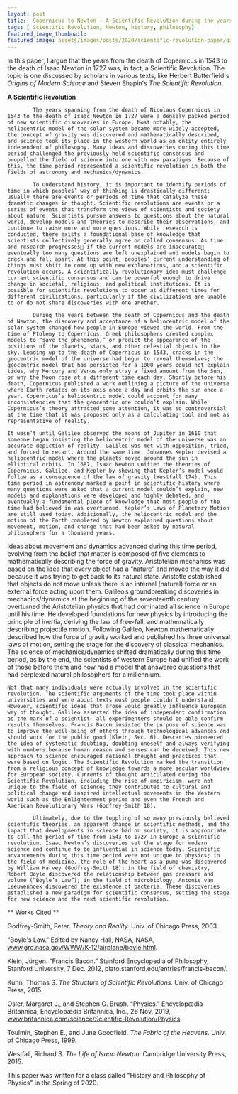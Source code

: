 ```yaml
---
layout: post
title:  Copernicus to Newton - A Scientific Revolution during the years 1543-1727
tags: [ Scientific Revolution, Newton, history, philosophy]
featured_image_thumbnail:
featured_image: assets/images/posts/2020/scientific-revolution-paper/galileo.png
---
```


In this paper, I argue that the years from the death of Copernicus in 1543 to the death of Isaac Newton in 1727 was, in fact, a Scientific Revolution. The topic is one discussed by scholars in various texts, like Herbert Butterfield's *Origins of Modern Science* and Steven Shapin's *The Scientific Revolution*.

**A Scientific Revolution**

        	The years spanning from the death of Nicolaus Copernicus in 1543 to the death of Isaac Newton in 1727 were a densely packed period of new scientific discoveries in Europe. Most notably, the heliocentric model of the solar system became more widely accepted, the concept of gravity was discovered and mathematically described, and science took its place in the western world as an entity entirely independent of philosophy. Many ideas and discoveries during this time period challenged the previously held scientific consensus and propelled the field of science into one with new paradigms. Because of this, the time period represented a scientific revolution in both the fields of astronomy and mechanics/dynamics.
	
        	To understand history, it is important to identify periods of time in which peoples’ way of thinking is drastically different; usually there are events or periods of time that catalyze these dramatic changes in thought. Scientific revolutions are events or a series of events that transform the views of scientists and society about nature. Scientists pursue answers to questions about the natural world, develop models and theories to describe their observations, and continue to raise more and more questions. While research is conducted, there exists a foundational base of knowledge that scientists collectively generally agree on called consensus. As time and research progresses if the current models are inaccurate eventually too many questions are left unexplained and models begin to crack and fall apart. At this point, peoples’ current understanding of things must shift to come up with new explanations, and a scientific revolution occurs. A scientifically revolutionary idea must challenge current scientific consensus and can be powerful enough to drive change in societal, religious, and political institutions. It is possible for scientific revolutions to occur at different times for different civilizations, particularly if the civilizations are unable to or do not share discoveries with one another.
	
        	During the years between the death of Copernicus and the death of Newton, the discovery and acceptance of a heliocentric model of the solar system changed how people in Europe viewed the world. From the time of Ptolemy to Copernicus, Greek philosophers created complex models to “save the phenomena,” or predict the appearance of the positions of the planets, stars, and other celestial objects in the sky. Leading up to the death of Copernicus in 1543, cracks in the geocentric model of the universe had begun to reveal themselves; the geocentric model that had persisted for a 1000 years could not explain tides, why Mercury and Venus only stray a fixed amount from the Sun, or why the Moon rose at a different time each day. Shortly before his death, Copernicus published a work outlining a picture of the universe where Earth rotates on its axis once a day and orbits the sun once a year. Copernicus’s heliocentric model could account for many inconsistencies that the geocentric one couldn’t explain. While Copernicus’s theory attracted some attention, it was so controversial at the time that it was proposed only as a calculating tool and not as representative of reality. 
	
	It wasn’t until Galileo observed the moons of Jupiter in 1610 that someone began insisting the heliocentric model of the universe was an accurate depiction of reality. Galileo was met with opposition, tried, and forced to recant. Around the same time, Johannes Kepler devised a heliocentric model where the planets moved around the sun in elliptical orbits. In 1687, Isaac Newton unified the theories of Copernicus, Galileo, and Kepler by showing that Kepler’s model would follow as a consequence of the law of gravity (Westfall 174). This time period in astronomy marked a point in scientific history where many questions were asked that a current model couldn’t explain, new models and explanations were developed and highly debated, and eventually a fundamental piece of knowledge that most people of the time had believed in was overturned. Kepler’s Laws of Planetary Motion are still used today. Additionally, the heliocentric model and the motion of the Earth completed by Newton explained questions about movement, motion, and change that had been asked by natural philosophers for a thousand years.
Ideas about movement and dynamics advanced during this time period, evolving from the belief that matter is composed of five elements to mathematically describing the force of gravity. Aristotelian mechanics was based on the idea that every object had a “nature” and moved the way it did because it was trying to get back to its natural state. Aristotle established that objects do not move unless there is an internal (natural) force or an external force acting upon them. Galileo’s groundbreaking discoveries in mechanics/dynamics at the beginning of the seventeenth century overturned the Aristotelian physics that had dominated all science in Europe until his time. He developed foundations for new physics by introducing the principle of inertia, deriving the law of free-fall, and mathematically describing projectile motion. Following Galileo, Newton mathematically described how the force of gravity worked and published his three universal laws of motion, setting the stage for the discovery of classical mechanics. The science of mechanics/dynamics shifted dramatically during this time period, as by the end, the scientists of western Europe had unified the work of those before them and now had a model that answered questions that had perplexed natural philosophers for a millennium.

	Not that many individuals were actually involved in the scientific revolution. The scientific arguments of the time took place within universities and were about texts most people couldn’t understand. However, scientific ideas that arose would greatly influence European way of thought. Galileo asserted the idea of independent confirmation as the mark of a scientist- all experimenters should be able confirm results themselves. Francis Bacon insisted the purpose of science was to improve the well-being of others through technological advances and should work for the public good (Klein, Sec. 6). Descartes pioneered the idea of systematic doubting, doubting oneself and always verifying with numbers because human reason and senses can be deceived. This new approach to science encouraged rational thought and practices that were based on logic. The Scientific Revolution marked the transition from a religious concept of knowledge towards a more secular worldview for European society. Currents of thought articulated during the Scientific Revolution, including the rise of empiricism, were not unique to the field of science; they contributed to cultural and political change and inspired intellectual movements in the Western world such as the Enlightenment period and even the French and American Revolutionary Wars (Godfrey-Smith 18).
	
        	Ultimately, due to the toppling of so many previously believed scientific theories, an apparent change in scientific methods, and the impact that developments in science had on society, it is appropriate to call the period of time from 1543 to 1727 in Europe a scientific revolution. Isaac Newton’s discoveries set the stage for modern science and continue to be influential in science today. Scientific advancements during this time period were not unique to physics; in the field of medicine, the role of the heart as a pump was discovered by William Harvey (Godfrey-Smith 18); in the field of chemistry, Robert Boyle discovered the relationship between gas pressure and volume (“Boyle’s Law”); in the field of microbiology, Antonie van Leeuwenhoek discovered the existence of bacteria. These discoveries established a new paradigm for scientific consensus, setting the stage for new science and the next scientific revolution.

** Works Cited **

Godfrey-Smith, Peter. *Theory and Reality.* Univ. of Chicago Press, 2003.

“Boyle's Law.” Edited by Nancy Hall, NASA, NASA, www.grc.nasa.gov/WWW/K-12/airplane/boyle.html.

Klein, Jürgen. “Francis Bacon.” Stanford Encyclopedia of Philosophy, Stanford University, 7 Dec. 2012, plato.stanford.edu/entries/francis-bacon/.

Kuhn, Thomas S. *The Structure of Scientific Revolutions.* Univ. of Chicago Press, 2015.

Osler, Margaret J., and Stephen G. Brush. “Physics.” Encyclopædia Britannica, Encyclopædia Britannica, Inc., 26 Nov. 2019, www.britannica.com/science/Scientific-Revolution/Physics.

Toulmin, Stephen E., and June Goodfield. *The Fabric of the Heavens.* Univ. of Chicago Press, 1999.

Westfall, Richard S. *The Life of Isaac Newton.* Cambridge University Press, 2015.

This paper was written for a class called "History and Philosophy of Physics" in the Spring of 2020.
